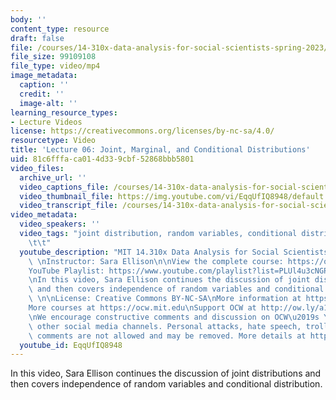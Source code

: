 ```yaml
---
body: ''
content_type: resource
draft: false
file: /courses/14-310x-data-analysis-for-social-scientists-spring-2023/14310x-lecture-6_360p_16_9.mp4
file_size: 99109108
file_type: video/mp4
image_metadata:
  caption: ''
  credit: ''
  image-alt: ''
learning_resource_types:
- Lecture Videos
license: https://creativecommons.org/licenses/by-nc-sa/4.0/
resourcetype: Video
title: 'Lecture 06: Joint, Marginal, and Conditional Distributions'
uid: 81c6fffa-ca01-4d33-9cbf-52868bbb5801
video_files:
  archive_url: ''
  video_captions_file: /courses/14-310x-data-analysis-for-social-scientists-spring-2023/1pBw6Y3O7_Y19n4fJ76a8Wniwg8eiOcqa_transcript.webvtt
  video_thumbnail_file: https://img.youtube.com/vi/EqqUfIQ8948/default.jpg
  video_transcript_file: /courses/14-310x-data-analysis-for-social-scientists-spring-2023/1pBw6Y3O7_Y19n4fJ76a8Wniwg8eiOcqa_transcript.pdf
video_metadata:
  video_speakers: ''
  video_tags: "joint distribution, random variables, conditional distribution \t\t\
    \t\t"
  youtube_description: "MIT 14.310x Data Analysis for Social Scientists, Spring 2023\
    \ \nInstructor: Sara Ellison\n\nView the complete course: https://ocw.mit.edu/courses/14-310x-data-analysis-for-social-scientists-spring-2023\n\
    YouTube Playlist: https://www.youtube.com/playlist?list=PLUl4u3cNGP61ATaGTFcSp7bhogloD2wHP\n\
    \nIn this video, Sara Ellison continues the discussion of joint distributions\
    \ and then covers independence of random variables and conditional distribution.\
    \ \n\nLicense: Creative Commons BY-NC-SA\nMore information at https://ocw.mit.edu/terms\n\
    More courses at https://ocw.mit.edu\nSupport OCW at http://ow.ly/a1If50zVRlQ\n\
    \nWe encourage constructive comments and discussion on OCW\u2019s YouTube and\
    \ other social media channels. Personal attacks, hate speech, trolling, and inappropriate\
    \ comments are not allowed and may be removed. More details at https://ocw.mit.edu/comments.\n"
  youtube_id: EqqUfIQ8948
---
```

In this video, Sara Ellison continues the discussion of joint distributions and then covers independence of random variables and conditional distribution.